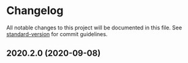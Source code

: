 # Changelog

All notable changes to this project will be documented in this file. See [standard-version](https://github.com/conventional-changelog/standard-version) for commit guidelines.

## 2020.2.0 (2020-09-08)
